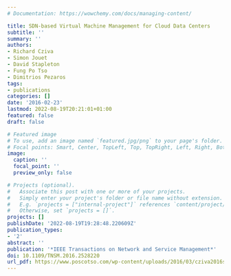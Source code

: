 ```yaml
---
# Documentation: https://wowchemy.com/docs/managing-content/

title: SDN-based Virtual Machine Management for Cloud Data Centers
subtitle: ''
summary: ''
authors:
- Richard Cziva
- Simon Jouet
- David Stapleton
- Fung Po Tso
- Dimitrios Pezaros
tags:
- publications
categories: []
date: '2016-02-23'
lastmod: 2022-08-19T20:21:01+01:00
featured: false
draft: false

# Featured image
# To use, add an image named `featured.jpg/png` to your page's folder.
# Focal points: Smart, Center, TopLeft, Top, TopRight, Left, Right, BottomLeft, Bottom, BottomRight.
image:
  caption: ''
  focal_point: ''
  preview_only: false

# Projects (optional).
#   Associate this post with one or more of your projects.
#   Simply enter your project's folder or file name without extension.
#   E.g. `projects = ["internal-project"]` references `content/project/deep-learning/index.md`.
#   Otherwise, set `projects = []`.
projects: []
publishDate: '2022-08-19T19:28:48.220609Z'
publication_types:
- '2'
abstract: ''
publication: '*IEEE Transactions on Network and Service Management*'
doi: 10.1109/TNSM.2016.2528220
url_pdf: https://www.poscotso.com/wp-content/uploads/2016/03/cziva2016sdn.pdf
---
```

